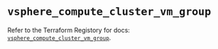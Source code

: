 # `vsphere_compute_cluster_vm_group`

Refer to the Terraform Registory for docs: [`vsphere_compute_cluster_vm_group`](https://registry.terraform.io/providers/hashicorp/vsphere/2.4.0/docs/resources/compute_cluster_vm_group).
